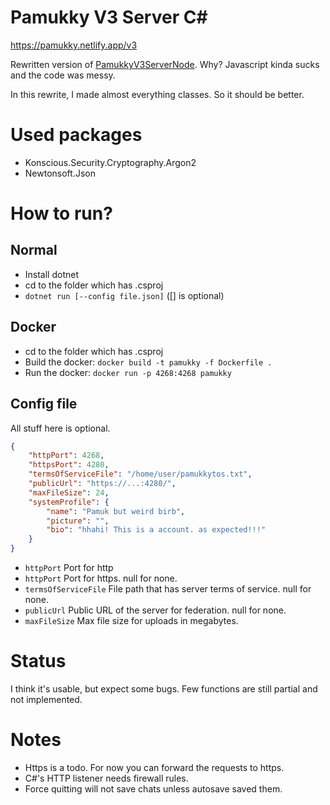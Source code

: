 # Pamukky V3 Server C#
https://pamukky.netlify.app/v3

Rewritten version of [PamukkyV3ServerNode](https://github.com/HAKANKOKCU/PamukkyV3ServerNode). Why? Javascript kinda sucks and the code was messy.

In this rewrite, I made almost everything classes. So it should be better.

# Used packages
* Konscious.Security.Cryptography.Argon2
* Newtonsoft.Json

# How to run?
## Normal
- Install dotnet
- cd to the folder which has .csproj
- `dotnet run [--config file.json]` ([] is optional)

## Docker
- cd to the folder which has .csproj
- Build the docker: `docker build -t pamukky -f Dockerfile .`
- Run the docker: `docker run -p 4268:4268 pamukky`

## Config file
All stuff here is optional.

```json
{
    "httpPort": 4268,
    "httpsPort": 4280,
    "termsOfServiceFile": "/home/user/pamukkytos.txt",
    "publicUrl": "https://...:4280/",
    "maxFileSize": 24,
    "systemProfile": {
        "name": "Pamuk but weird birb",
        "picture": "",
        "bio": "hhahi! This is a account. as expected!!!"
    }
}
```

* `httpPort` Port for http
* `httpPort` Port for https. null for none.
* `termsOfServiceFile` File path that has server terms of service. null for none.
* `publicUrl` Public URL of the server for federation. null for none.
* `maxFileSize` Max file size for uploads in megabytes.


# Status
I think it's usable, but expect some bugs.
Few functions are still partial and not implemented.

# Notes
* Https is a todo. For now you can forward the requests to https.
* C#'s HTTP listener needs firewall rules.
* Force quitting will not save chats unless autosave saved them.
